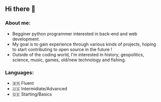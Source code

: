 ## Hi there 👋
### About me:
- Begginer python programmer interested in back-end and web development.
- My goal is to gain experience through various kinds of projects, hoping to start contributing to open source in the future !
- Outside of the coding world, I'm interested in history, geopolitics, science, music, games, old/new technology and fishing.

### Languages: 
- 🇧🇷 Fluent
- 🇺🇸 Intermidiate/Advanced
- 🇩🇪 Starting/Basics
